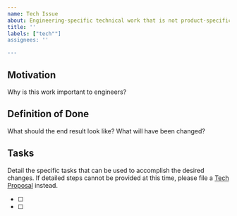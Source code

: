 ```yaml
---
name: Tech Issue
about: Engineering-specific technical work that is not product-specific. Engineering team "owns" these issues.
title: ''
labels: ["tech""]
assignees: ''

---
```


## Motivation
Why is this work important to engineers?

## Definition of Done
What should the end result look like? What will have been changed?

## Tasks
Detail the specific tasks that can be used to accomplish the desired changes. 
If detailed steps cannot be provided at this time, please file a [Tech Proposal](https://docs.google.com/document/d/1o2vuvl-kXwRJN1nBoPzJS_MAQgDGYnjmPZWa4qRDi-I/edit#heading=h.7dvzhm7gqc3v) instead.

- [ ]
- [ ]
